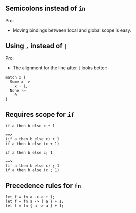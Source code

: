 
## Semicolons instead of `in`

Pro:
- Moving bindings between local and global scope is easy.


## Using `,` instead of `|`

Pro:
- The alignment for the line after `|` looks better:
```
match x {
  Some x ->
    x + 1,
  None ->
    0
}
```


## Requires scope for `if`

```
if a then b else c + 1

==> 
(if a then b else c) + 1
if a then b else (c + 1)
```

```
if a then b else c; 1

==> 
(if a then b else c) ; 1
if a then b else (c ; 1)
```


## Precedence rules for `fn`

```
let f = fn a -> a + 1;
let f = fn a -> { a } + 1;
let f = fn { a -> a } + 1;
```
